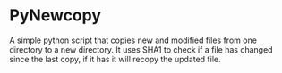 # PyNewcopy
A simple python script that copies new and modified files from one directory to a new directory. It uses SHA1 to check if a file has changed since the last copy, if it has it will recopy the updated file.
